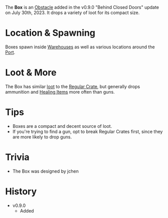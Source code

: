 The **Box** is an [Obstacle](/obstacles) added in the v0.9.0 "Behind Closed Doors" update on July 30th, 2023. It drops a variety of loot for its compact size.

# Location & Spawning

Boxes spawn inside [Warehouses](/buildings/warehouse) as well as various locations around the [Port](/buildings/port).

# Loot & More

The Box has similar [loot](/loot#box) to the [Regular Crate](/obstacles/regular_crate), but generally drops ammunition and [Healing Items](/healing) more often than guns.

# Tips

- Boxes are a compact and decent source of loot.
- If you're trying to find a gun, opt to break Regular Crates first, since they are more likely to drop guns.

# Trivia

- The Box was designed by jchen

# History

- v0.9.0
  - Added
